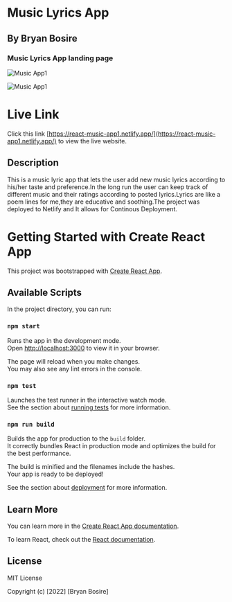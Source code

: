 # Music Lyrics App

## By Bryan Bosire

### Music Lyrics App landing page

![Music App1](./client/src/images/tech-blogan.png)

![Music App1](./client/src/images/tech-blogan.png)

# Live Link

Click this link [https://react-music-app1.netlify.app/](https://react-music-app1.netlify.app/) to view the live website.

## Description

This is a music lyric app that lets the user add new music lyrics according to his/her taste and preference.In the long run the user can keep track of different music and their ratings according to posted lyrics.Lyrics are like a poem lines for me,they are educative and soothing.The project was deployed to Netlify and It allows for Continous Deployment. 

# Getting Started with Create React App

This project was bootstrapped with [Create React App](https://github.com/facebook/create-react-app).

## Available Scripts

In the project directory, you can run:

### `npm start`

Runs the app in the development mode.\
Open [http://localhost:3000](http://localhost:3000) to view it in your browser.

The page will reload when you make changes.\
You may also see any lint errors in the console.

### `npm test`

Launches the test runner in the interactive watch mode.\
See the section about [running tests](https://facebook.github.io/create-react-app/docs/running-tests) for more information.

### `npm run build`

Builds the app for production to the `build` folder.\
It correctly bundles React in production mode and optimizes the build for the best performance.

The build is minified and the filenames include the hashes.\
Your app is ready to be deployed!

See the section about [deployment](https://facebook.github.io/create-react-app/docs/deployment) for more information.

## Learn More

You can learn more in the [Create React App documentation](https://facebook.github.io/create-react-app/docs/getting-started).

To learn React, check out the [React documentation](https://reactjs.org/).

## License

MIT License

Copyright (c) [2022] [Bryan Bosire]
